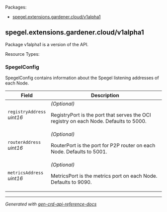 <p>Packages:</p>
<ul>
<li>
<a href="#spegel.extensions.gardener.cloud%2fv1alpha1">spegel.extensions.gardener.cloud/v1alpha1</a>
</li>
</ul>
<h2 id="spegel.extensions.gardener.cloud/v1alpha1">spegel.extensions.gardener.cloud/v1alpha1</h2>
<p>
<p>Package v1alpha1 is a version of the API.</p>
</p>
Resource Types:
<ul></ul>
<h3 id="spegel.extensions.gardener.cloud/v1alpha1.SpegelConfig">SpegelConfig
</h3>
<p>
<p>SpegelConfig contains information about the Spegel listening addresses of each Node.</p>
</p>
<table>
<thead>
<tr>
<th>Field</th>
<th>Description</th>
</tr>
</thead>
<tbody>
<tr>
<td>
<code>registryAddress</code></br>
<em>
uint16
</em>
</td>
<td>
<em>(Optional)</em>
<p>RegistryPort is the port that serves the OCI registry on each Node.
Defaults to 5000.</p>
</td>
</tr>
<tr>
<td>
<code>routerAddress</code></br>
<em>
uint16
</em>
</td>
<td>
<em>(Optional)</em>
<p>RouterPort is the port for P2P router on each Node.
Defaults to 5001.</p>
</td>
</tr>
<tr>
<td>
<code>metricsAddress</code></br>
<em>
uint16
</em>
</td>
<td>
<em>(Optional)</em>
<p>MetricsPort is the metrics port on each Node.
Defaults to 9090.</p>
</td>
</tr>
</tbody>
</table>
<hr/>
<p><em>
Generated with <a href="https://github.com/ahmetb/gen-crd-api-reference-docs">gen-crd-api-reference-docs</a>
</em></p>
